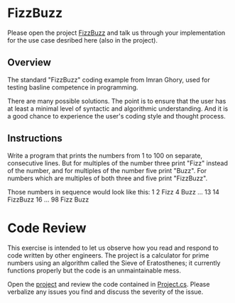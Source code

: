 # FizzBuzz 

Please open the project [FizzBuzz](FizzBuzz/FizzBuzz.csproj) and talk us through your implementation for the
use case desribed here (also in the project).

## Overview
The standard "FizzBuzz" coding example from Imran Ghory, used for testing basline competence in programming.

There are many possible solutions.  The point is to ensure that the user has at least a minimal level of syntactic
and algorithmic understanding.  And it is a good chance to experience the user's coding style and thought process.

## Instructions
Write a program that prints the numbers from 1 to 100 on separate, consecutive lines. 
But for multiples of the number three print "Fizz" instead of the number, and for 
multiples of the number five print "Buzz".  For numbers which are multiples of both 
three and five print "FizzBuzz".

Those numbers in sequence would look like this:
    1
    2
    Fizz
    4
    Buzz
    ...
    13
    14
    FizzBuzz
    16
    ...
    98
    Fizz
    Buzz

# Code Review

This exercise is intended to let us observe how you read and respond to code written by other engineers.
The project is a calculator for prime numbers using an algorithm called the Sieve of Eratosthenes; it
currently functions properly but the code is an unmaintainable mess. 

Open the [project](CodeReview) and review the code contained in [Project.cs](CodeReview/Program.cs).
Please verbalize any issues you find and discuss the severity of the issue. 